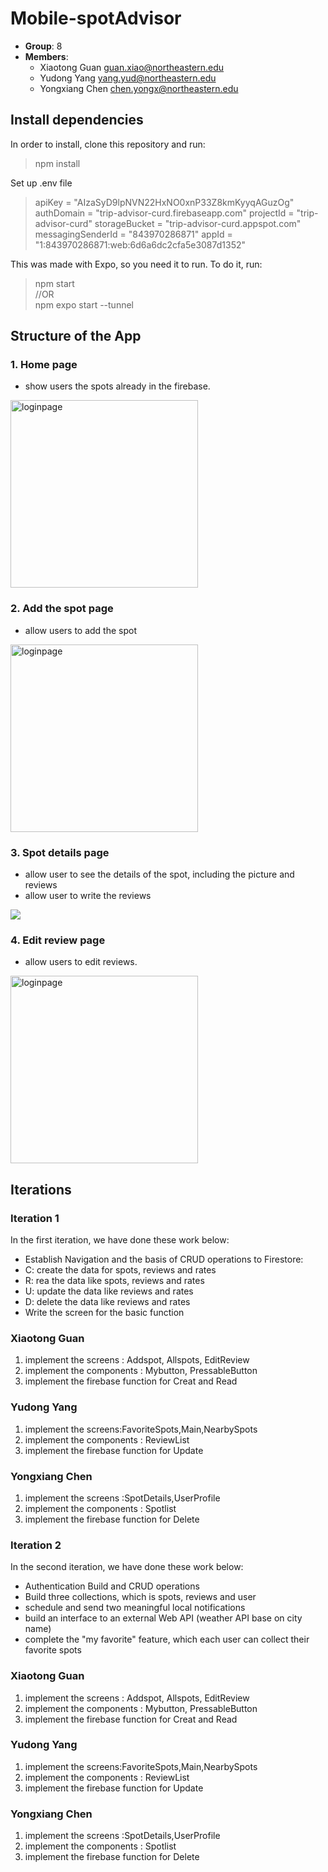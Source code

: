 # Mobile-spotAdvisor

- **Group**: 8
- **Members**:
  - Xiaotong Guan <guan.xiao@northeastern.edu>
  - Yudong Yang	<yang.yud@northeastern.edu>
  - Yongxiang Chen <chen.yongx@northeastern.edu>

## Install dependencies
In order to install, clone this repository and run:
> npm install  

Set up .env file
> apiKey =  "AIzaSyD9lpNVN22HxNO0xnP33Z8kmKyyqAGuzOg"
authDomain = "trip-advisor-curd.firebaseapp.com"
projectId = "trip-advisor-curd"
storageBucket =  "trip-advisor-curd.appspot.com"
messagingSenderId = "843970286871"
appId =  "1:843970286871:web:6d6a6dc2cfa5e3087d1352"


This was made with Expo, so you need it to run. To do it, run:
> npm start  
 //OR  
> npm expo start --tunnel


## Structure of the App
### 1. Home page
- show users the spots already in the firebase.

<img src="https://github.com/guanxiaotongyz/Mobile-spotAdviosr/blob/dev_iter_update_delete_basic/pictures/Home.png" height="300" alt="loginpage"/>


### 2. Add the spot page
- allow users to add the spot

<img src="https://github.com/guanxiaotongyz/Mobile-spotAdviosr/blob/dev_iter_update_delete_basic/pictures/AddSpot.png" height="300" alt="loginpage"/>

  
### 3. Spot details page
- allow user to see the details of the spot, including the picture and reviews
- allow user to write the reviews

<img src="https://github.com/guanxiaotongyz/Mobile-spotAdviosr/blob/dev_iter_update_delete_basic/pictures/SpotDetails.png"/>
  
### 4. Edit review page
- allow users to edit reviews.

<img src="https://github.com/guanxiaotongyz/Mobile-spotAdviosr/blob/dev_iter_update_delete_basic/pictures/EditReview.png"  height="300" alt="loginpage"/>

  
## Iterations
### Iteration 1
In the first iteration, we have done these work below:
- Establish Navigation and the basis of CRUD operations to Firestore: 
- C: create the data for spots, reviews and rates
- R: rea the data like spots, reviews and rates
- U: update the data like reviews and rates
- D: delete the data like reviews and rates
- Write the screen for the basic function

### Xiaotong Guan
1. implement the screens : Addspot, Allspots, EditReview
2. implement the components : Mybutton, PressableButton
3. implement the firebase function for Creat and Read

### Yudong Yang

1. implement the screens:FavoriteSpots,Main,NearbySpots
2. implement the components : ReviewList
3. implement the firebase function for Update

### Yongxiang Chen

1. implement the screens :SpotDetails,UserProfile
2. implement the components : Spotlist
3. implement the firebase function for Delete


### Iteration 2
In the second iteration, we have done these work below:
- Authentication Build and CRUD operations
- Build three collections, which is spots, reviews and user
- schedule and send two meaningful local notifications
- build an interface to an external Web API (weather API base on city name)
- complete the "my favorite" feature, which each user can collect their favorite spots


### Xiaotong Guan
1. implement the screens : Addspot, Allspots, EditReview
2. implement the components : Mybutton, PressableButton
3. implement the firebase function for Creat and Read

### Yudong Yang

1. implement the screens:FavoriteSpots,Main,NearbySpots
2. implement the components : ReviewList
3. implement the firebase function for Update

### Yongxiang Chen

1. implement the screens :SpotDetails,UserProfile
2. implement the components : Spotlist
3. implement the firebase function for Delete


